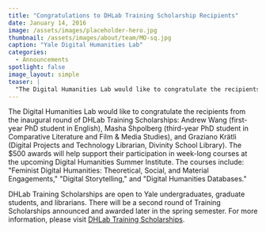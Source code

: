 ```yaml
---
title: "Congratulations to DHLab Training Scholarship Recipients"
date: January 14, 2016
image: /assets/images/placeholder-hero.jpg
thumbnail: /assets/images/about/team/MO-sq.jpg
caption: "Yale Digital Humanities Lab"
categories: 
  - Announcements
spotlight: false 
image_layout: simple
teaser: |
  "The Digital Humanities Lab would like to congratulate the recipients from the inaugural round of DHLab Training Scholarships: Andrew Wang (first-year PhD student in English), Masha Shpolberg (third-..."
---
```


The Digital Humanities Lab would like to congratulate the recipients from the inaugural round of DHLab Training Scholarships: Andrew Wang (first-year PhD student in English), Masha Shpolberg (third-year PhD student in Comparative Literature and Film &amp; Media Studies), and Graziano Krätli (Digital Projects and Technology Librarian, Divinity School Library). The $500 awards will help support their participation in week-long courses at the upcoming Digital Humanities Summer Institute. The courses include: "Feminist Digital Humanities: Theoretical, Social, and Material Engagements," "Digital Storytelling," and "Digital Humanities Databases."
   
DHLab Training Scholarships are open to Yale undergraduates, graduate students, and librarians. There will be a second round of Training Scholarships announced and awarded later in the spring semester. For more information, please visit [DHLab Training Scholarships](http://web.library.yale.edu/dhlab/trainingscholarships).